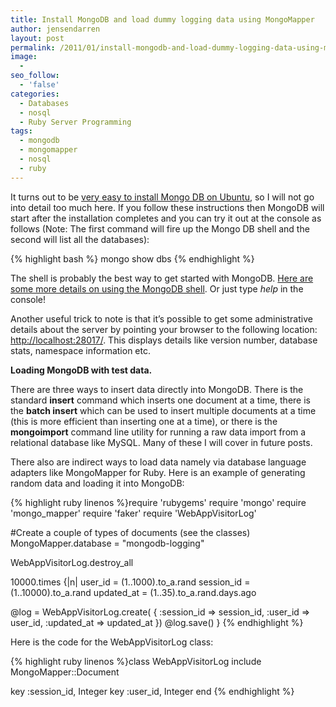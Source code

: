 ```yaml
---
title: Install MongoDB and load dummy logging data using MongoMapper
author: jensendarren
layout: post
permalink: /2011/01/install-mongodb-and-load-dummy-logging-data-using-mongomapper/
image:
  -
seo_follow:
  - 'false'
categories:
  - Databases
  - nosql
  - Ruby Server Programming
tags:
  - mongodb
  - mongomapper
  - nosql
  - ruby
---
```

It turns out to be [very easy to install Mongo DB on Ubuntu][1], so I will not go into detail too much here. If you follow these instructions then MongoDB will start after the installation completes and you can try it out at the console as follows (Note: The first command will fire up the Mongo DB shell and the second will list all the databases):

{% highlight bash %}
mongo
show dbs
{% endhighlight %}

The shell is probably the best way to get started with MongoDB. [Here are some more details on using the MongoDB shell][2]. Or just type *help* in the console!

Another useful trick to note is that it&#8217;s possible to get some administrative details about the server by pointing your browser to the following location: <http://localhost:28017/>. This displays details like version number, database stats, namespace information etc.

**Loading MongoDB with test data.**

There are three ways to insert data directly into MongoDB. There is the standard **insert** command which inserts one document at a time, there is the **batch insert** which can be used to insert multiple documents at a time (this is more efficient than inserting one at a time), or there is the **mongoimport** command line utility for running a raw data import from a relational database like MySQL. Many of these I will cover in future posts.

There also are indirect ways to load data namely via database language adapters like MongoMapper for Ruby. Here is an example of generating random data and loading it into MongoDB:

{% highlight ruby linenos %}require 'rubygems'
require 'mongo'
require 'mongo_mapper'
require 'faker'
require 'WebAppVisitorLog'

#Create a couple of types of documents (see the classes)
MongoMapper.database = "mongodb-logging"

WebAppVisitorLog.destroy_all

10000.times {|n|
  user_id = (1..1000).to_a.rand
  session_id = (1..10000).to_a.rand
  updated_at = (1..35).to_a.rand.days.ago

  @log = WebAppVisitorLog.create(
            {
              :session_id => session_id,
              :user_id => user_id,
              :updated_at => updated_at
            })
  @log.save()
}
{% endhighlight %}

Here is the code for the WebAppVisitorLog class:

{% highlight ruby linenos %}class WebAppVisitorLog
  include MongoMapper::Document

  key :session_id, Integer
  key :user_id, Integer
end
{% endhighlight %}

 [1]: http://www.mongodb.org/display/DOCS/Ubuntu+and+Debian+packages
 [2]: http://www.mongodb.org/display/DOCS/Tutorial
